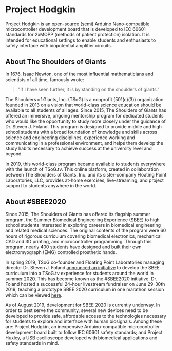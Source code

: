 # Project Hodgkin
Project Hodgkin is an open-source (semi) Arduino Nano-compatible microcontroller development board that is developed to IEC 60601 standards for 2xMOPP (methods of patient protection) isolation. It is intended for educational settings to enable students and enthusiasts to safely interface with biopotential amplifier circuits.

## About The Shoulders of Giants
In 1676, Isaac Newton, one of the most influential mathematicians and scientists of all time, famously wrote:

> "If I have seen further, it is by standing on the shoulders of giants."

The Shoulders of Giants, Inc. (TSoG) is a nonprofit (501(c)(3)) organization founded in 2013 on a vision that world-class science education should be available to all students of all ages. Since 2015, The Shoulders of Giants has offered an immersive, ongoing mentorship program for dedicated students who would like the opportunity to study more closely under the guidance of Dr. Steven J. Foland. This program is designed to provide middle and high school students with a broad foundation of knowledge and skills across science and engineering disciplines, experience working and communicating in a professional environment, and helps them develop the study habits necessary to achieve success at the university level and beyond.

In 2019, this world-class program became available to students everywhere with the launch of TSoG.tv. This online platform, created in collaboration between The Shoulders of Giants, Inc. and its sister-company Floating Point Laboratories, LLC, provides at-home exercises, live-streaming, and project support to students anywhere in the world.

## About #SBEE2020
Since 2015, The Shoulders of Giants has offered its flagship summer program, the Summer Biomedical Engineering Experience (SBEE) to high school students interested in exploring careers in biomedical engineering and related medical sciences. The original contents of the program were 60 hours of rigorous curriculum covering biomedical electronics, mechanical CAD and 3D printing, and microcontroller programming. Through this program, nearly 400 students have designed and built their own electromyograph (EMG) controlled prosthetic hands. 

In spring 2019, TSoG co-founder and Floating Point Laboratories managing director Dr. Steven J. Foland [announced an initiative](https://www.youtube.com/watch?v=rmPsDaRs3cc) to develop the SBEE curriculum into a TSoG.tv experience for students around the world in summer 2020. This has become known as the #SBEE2020 initiative. Dr. Foland hosted a successful 24-hour livestream fundraiser on June 29-30th 2019, teaching a prototype SBEE 2020 curriculum in one marathon session which can be viewed [here](https://www.tsogiants.org/2019/07/02/24-hour-challenge-physiological-signals-and-biomedical-electronics/). 

As of August 2019, development for SBEE 2020 is currently underway. In order to best serve the community, several new devices need to be developed to provide safe, affordable access to the technologies necessary for students to explore and interface with human biosignals. Among these are: Project Hodgkin, an inexpensive Arduino-compatible microcontroller development board built to follow IEC 60601 safety standards; and Project Huxley, a USB oscilloscope developed with biomedical applications and safety standards in mind.
